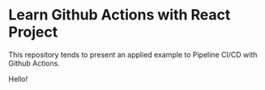 # Learn Github Actions with React Project

This repository tends to present an applied example to Pipeline CI/CD with Github Actions.

Hello!
